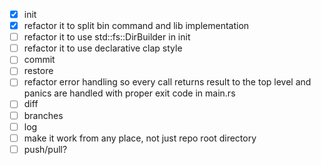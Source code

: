 - [X] init
- [X] refactor it to split bin command and lib implementation
- [ ] refactor it to use std::fs::DirBuilder in init
- [ ] refactor it to use declarative clap style
- [ ] commit
- [ ] restore
- [ ] refactor error handling so every call returns result to the top level and panics are handled with proper exit code in main.rs
- [ ] diff
- [ ] branches
- [ ] log
- [ ] make it work from any place, not just repo root directory
- [ ] push/pull?
